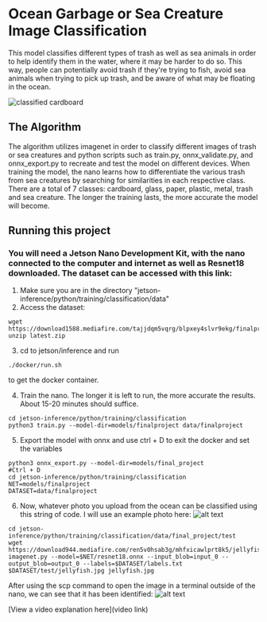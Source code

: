 # Ocean Garbage or Sea Creature Image Classification 

 This model classifies different types of trash as well as sea animals in order to help identify them in the water, where it may be harder to do so. This way, people can potentially avoid trash if they're trying to fish, avoid sea animals when trying to pick up trash, and be aware of what may be floating in the ocean. 

![classified cardboard](https://download1518.mediafire.com/llx0aqxswq8g/u5wf7ik4jx8ic0j/cardboard.png)

## The Algorithm

The algorithm utilizes imagenet in order to classify different images of trash or sea creatures and python scripts such as train.py, onnx_validate.py, and onnx_export.py to recreate and test the model on different devices. When training the model, the nano learns how to differentiate the various trash from sea creatures by searching for similarities in each respective class. There are a total of 7 classes: cardboard, glass, paper, plastic, metal, trash and sea creature. The longer the training lasts, the more accurate the model will become. 


## Running this project

### You will need a Jetson Nano Development Kit, with the nano connected to the computer and internet as well as Resnet18 downloaded. The dataset can be accessed with this link: 

1. Make sure you are in the directory "jetson-inference/python/training/classification/data"
2. Access the dataset:
```
wget https://download1588.mediafire.com/tajjdqm5vqrg/blpxey4slvr9ekg/finalproject.zip
unzip latest.zip 
```
3. cd to jetson/inference and run 
```
./docker/run.sh
```
to get the docker container.

4. Train the nano. The longer it is left to run, the more accurate the results. About 15-20 minutes should suffice. 
```
cd jetson-inference/python/training/classification
python3 train.py --model-dir=models/finalproject data/finalproject

```
5. Export the model with onnx and use ctrl + D to exit the docker and set the variables
```
python3 onnx_export.py --model-dir=models/final_project
#Ctrl + D
cd jetson-inference/python/training/classification
NET=models/finalproject
DATASET=data/finalproject
```
6. Now, whatever photo you upload from the ocean can be classified using this string of code. I will use an example photo here: 
![alt text](https://www.oceancity.com/wp-content/uploads/2021/01/Atlantic-Sea-Nettle-by-William-Warby-3.jpg)
```
cd jetson-inference/python/training/classification/data/final_project/test
wget https://download944.mediafire.com/ren5v0hsab3g/mhfxicawlprt8k5/jellyfish.jpg
imagenet.py --model=$NET/resnet18.onnx --input_blob=input_0 --output_blob=output_0 --labels=$DATASET/labels.txt $DATASET/test/jellyfish.jpg jellyfish.jpg

```
After using the scp command to open the image in a terminal outside of the nano, we can see that it has been identified:
![alt text](https://download1083.mediafire.com/bcm3o6sd2wig/3fd7sixolxvxqwc/jellyfish.png)



[View a video explanation here](video link)
